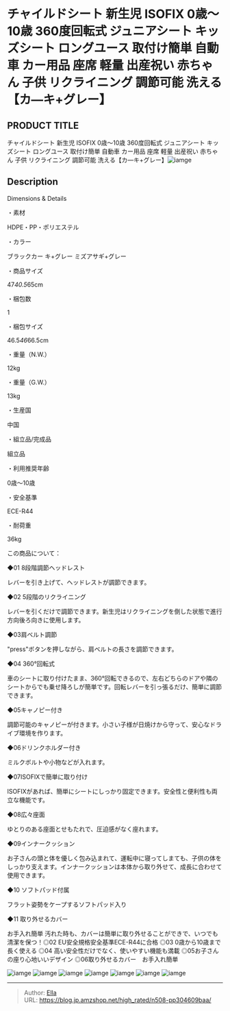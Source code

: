 # チャイルドシート 新生児 ISOFIX 0歳～10歳 360度回転式 ジュニアシート キッズシート ロングユース 取付け簡単 自動車 カー用品 座席 軽量 出産祝い 赤ちゃん 子供 リクライニング 調節可能 洗える【カ—キ&#43;グレー】


## PRODUCT TITLE 

チャイルドシート 新生児 ISOFIX 0歳～10歳 360度回転式 ジュニアシート キッズシート ロングユース 取付け簡単 自動車 カー用品 座席 軽量 出産祝い 赤ちゃん 子供 リクライニング 調節可能 洗える【カ—キ&#43;グレー】![iamge](https://b2bfiles1.gigab2b.cn/image/wkseller/304/20230731_cda1ffcd63db9be8a01349fef16aefcb.jpg)

## Description

Dimensions &amp; Details





・素材

HDPE・PP・ポリエステル



・カラー

ブラックカー キ&#43;グレー ミズアサギ&#43;グレー



・商品サイズ

47*40.5*65cm



・梱包数

1



・梱包サイズ

46.5*46*66.5cm



・重量（N.W.）

12kg



・重量（G.W.）

13kg



・生産国

中国



・組立品/完成品

組立品



・利用推奨年齢

0歳～10歳



・安全基準

ECE-R44



・耐荷重

36kg






この商品について：





◆01 8段階調節ヘッドレスト

レバーを引き上げて、ヘッドレストが調節できます。



◆02 5段階のリクライニング

レバーを引くだけで調節できます。新生児はリクライニングを倒した状態で進行方向後ろ向きに使用します。



◆03肩ベルト調節

&#34;press&#34;ボタンを押しながら、肩ベルトの長さを調節できます。



◆04 360°回転式

車のシートに取り付けたまま、360°回転できるので、左右どちらのドアや隣のシートからでも乗せ降ろしが簡単です。回転レバーを引っ張るだけ、簡単に調節できます。



◆05キャノピー付き

調節可能のキャノピーが付きます。小さい子様が日焼けから守って、安心なドライブ環境を作ります。



◆06ドリンクホルダー付き

ミルクボルトや小物などが入れます。



◆07ISOFIXで簡単に取り付け

ISOFIXがあれば、簡単にシートにしっかり固定できます。安全性と便利性も両立な機能です。



◆08広々座面

ゆとりのある座面とせもたれで、圧迫感がなく座れます。



◆09インナークッション

お子さんの頭と体を優しく包み込まれて、運転中に寝ってしまても、子供の体をしっかり支えます。インナークッションは本体から取り外せて、成長に合わせて使用できます。



◆10 ソフトパッド付属

フラット姿勢をケープするソフトパッド入り



◆11 取り外せるカバー

お手入れ簡単 汚れた時も、カバーは簡単に取り外せることができで、いつでも清潔を保つ！◎02 EU安全規格安全基準ECE-R44に合格
◎03 0歳から10歳まで長く使える
◎04 高い安全性だけでなく、使いやすい機能も満載
◎05お子さんの座り心地いいデザイン
◎06取り外せるカバー　お手入れ簡単





![iamge](https://b2bfiles1.gigab2b.cn/image/wkseller/304/20230529_ad4cbd3f9513616ccd08be0daa4839a1.jpg)
![iamge](https://b2bfiles1.gigab2b.cn/image/wkseller/304/20230529_a55e3261ca1c390f4f5e2fc14c351b54.jpg)
![iamge](https://b2bfiles1.gigab2b.cn/image/wkseller/304/20230529_329914fc4a007221c9bf8ddba8f20a02.jpg)
![iamge](https://b2bfiles1.gigab2b.cn/image/wkseller/304/20230529_f4ce8de285aacaf8fd2cca8957a437cf.jpg)
![iamge](https://b2bfiles1.gigab2b.cn/image/wkseller/304/20230529_7cd13b3f987cc6f49e0aebfe2420f8d0.jpg)
![iamge](https://b2bfiles1.gigab2b.cn/image/wkseller/304/20230529_224838c261d6583e1d966da4e5f88b9b.jpg)
![iamge](https://b2bfiles1.gigab2b.cn/image/wkseller/304/20230529_1a8ccd139f0dea51f10ac91c3d981f9d.jpg)


---

> Author: [Ella](https://blog.jp.amzshop.net/)  
> URL: https://blog.jp.amzshop.net/high_rated/n508-pp304609baa/  

